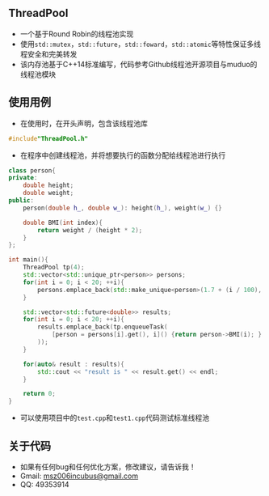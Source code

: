 ## ThreadPool
- 一个基于Round Robin的线程池实现
- 使用`std::mutex`，`std::future`，`std::foward`，`std::atomic`等特性保证多线程安全和完美转发
- 该内存池基于C++14标准编写，代码参考Github线程池开源项目与muduo的线程池模块
## 使用用例
- 在使用时，在开头声明，包含该线程池库
```cpp
#include"ThreadPool.h"
```
- 在程序中创建线程池，并将想要执行的函数分配给线程池进行执行
```cpp
class person{
private:
    double height;
    double weight;
public:
    person(double h_, double w_): height(h_), weight(w_) {}

    double BMI(int index){
        return weight / (height * 2);
    }
};

int main(){
    ThreadPool tp(4);
    std::vector<std::unique_ptr<person>> persons;
    for(int i = 0; i < 20; ++i){
        persons.emplace_back(std::make_unique<person>(1.7 + (i / 100), 70 + i));
    }

    std::vector<std::future<double>> results;
    for(int i = 0; i < 20; ++i){
        results.emplace_back(tp.enqueueTask(
            [person = persons[i].get(), i]() {return person->BMI(i); }
        ));
    }

    for(auto& result : results){
        std::cout << "result is " << result.get() << endl;
    }

    return 0;
}
```
- 可以使用项目中的`test.cpp`和`test1.cpp`代码测试标准线程池
## 关于代码
- 如果有任何bug和任何优化方案，修改建议，请告诉我！
- Gmail: msz006incubus@gmail.com
- QQ: 49353914
